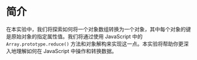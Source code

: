 # 简介

在本实验中，我们将探索如何将一个对象数组转换为一个对象，其中每个对象的键是原始对象的指定属性值。我们将通过使用 JavaScript 中的 `Array.prototype.reduce()` 方法和对象解构来实现这一点。本实验将帮助你更深入地理解如何在 JavaScript 中操作和转换数据。
